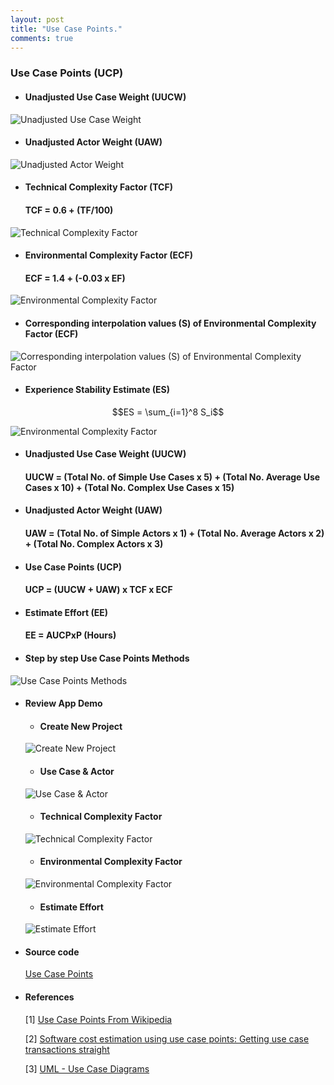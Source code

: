 ```yaml
---
layout: post
title: "Use Case Points."
comments: true
---
```


### Use Case Points (UCP)

* ####  Unadjusted Use Case Weight (UUCW)

![Unadjusted Use Case Weight](/assets/images/uucw.png)

* #### Unadjusted Actor Weight (UAW)

![Unadjusted Actor Weight](/assets/images/uaw.png)

* #### Technical Complexity Factor (TCF)

  #### TCF = 0.6 + (TF/100)

![Technical Complexity Factor](/assets/images/tcftable.png)

* #### Environmental Complexity Factor (ECF)

  #### ECF = 1.4 + (-0.03 x EF)

![Environmental Complexity Factor](/assets/images/ecftable.png)

  * #### Corresponding interpolation values (S) of Environmental Complexity Factor (ECF)

  ![Corresponding interpolation values (S) of Environmental Complexity Factor](/assets/images/ecftable2.png)

  * #### Experience Stability Estimate (ES)

  $$ES = \sum_{i=1}^8 S_i$$

  ![Environmental Complexity Factor](/assets/images/es.png)

* #### Unadjusted Use Case Weight (UUCW)

  #### UUCW = (Total No. of Simple Use Cases x 5) + (Total No. Average Use Cases x 10) + (Total No. Complex Use Cases x 15)

* #### Unadjusted Actor Weight (UAW)

  #### UAW = (Total No. of Simple Actors x 1) + (Total No. Average Actors x 2) + (Total No. Complex Actors x 3)

* #### Use Case Points (UCP)

  #### UCP = (UUCW + UAW) x TCF x ECF

* #### Estimate Effort (EE)

  #### EE = AUCPxP (Hours)

* #### Step by step Use Case Points Methods

![Use Case Points Methods](/assets/images/UseCasePointsMethod.png)

* #### Review App Demo

  * #### Create New Project

  ![Create New Project](/assets/images/project.png)

  * #### Use Case & Actor

  ![Use Case & Actor](/assets/images/usecase.png)

  * #### Technical Complexity Factor

  ![Technical Complexity Factor](/assets/images/tcf.png)

  * #### Environmental Complexity Factor

  ![Environmental Complexity Factor](/assets/images/ecf.png)

  * #### Estimate Effort

  ![Estimate Effort](/assets/images/effort.png)

* #### Source code

  [Use Case Points](https://github.com/qnDev/ktcnpm.20181/tree/master/UseCasePoint)

* #### References

  [1] [Use Case Points From Wikipedia](https://en.wikipedia.org/wiki/Use_Case_Points)

  [2] [Software cost estimation using use case points: Getting use case transactions straight](https://www.ibm.com/developerworks/rational/library/edge/09/mar09/collaris_dekker/index.html)

  [3] [UML - Use Case Diagrams](https://www.tutorialspoint.com/uml/uml_use_case_diagram.htm)
